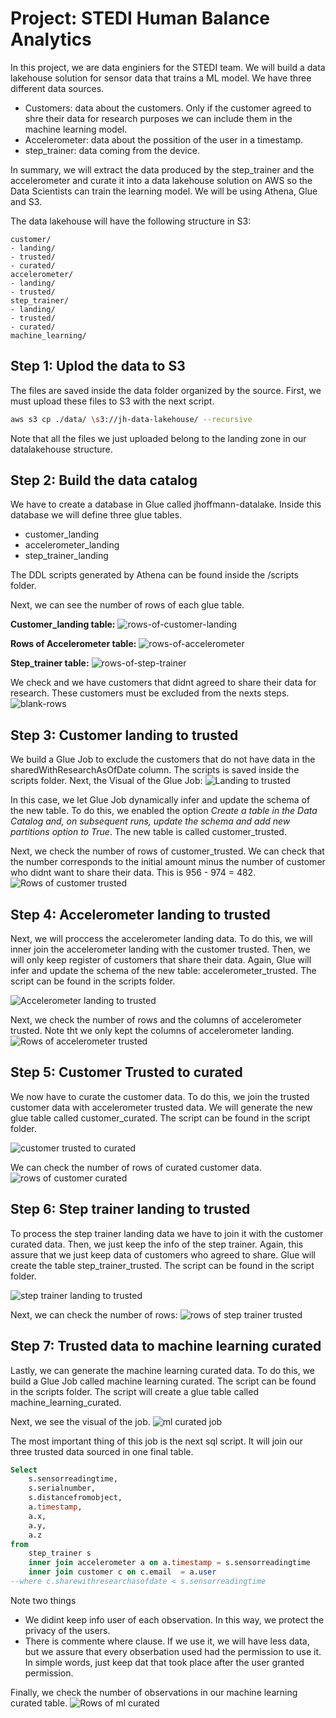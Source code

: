 # Project: STEDI Human Balance Analytics

In this project, we are data enginiers for the STEDI team. We will build a data lakehouse solution for sensor data that trains a ML model. We have three different data sources.
- Customers: data about the customers. Only if the customer agreed to shre their data for research purposes we can include them in the machine learning model.
- Accelerometer: data about the possition of the user in a timestamp.
- step_trainer: data coming from the device.

In summary, we will extract the data produced by the step_trainer and the accelerometer and curate it into a data lakehouse solution on AWS so the Data Scientists can train the learning model. We will be using Athena, Glue and S3.

The data lakehouse will have the following structure in S3: 

```
customer/
- landing/
- trusted/
- curated/
accelerometer/
- landing/
- trusted/
step_trainer/
- landing/
- trusted/
- curated/
machine_learning/
```


## Step 1: Uplod the data to S3  

The files are saved inside the data folder organized by the source. First, we must upload these files to S3 with the next script.

```bash
aws s3 cp ./data/ \s3://jh-data-lakehouse/ --recursive
```

Note that all the files we just uploaded belong to the landing zone in our datalakehouse structure.

## Step 2: Build the data catalog 

We have to create a database in Glue called jhoffmann-datalake. Inside this database we will define three glue tables.
- customer_landing
- accelerometer_landing
- step_trainer_landing

The DDL scripts generated by Athena can be found inside the /scripts folder. 

Next, we can see the number of rows of each glue table.

**Customer_landing table:** 
![rows-of-customer-landing](images/1-rows%20of%20customer%20landing.png)

**Rows of Accelerometer table:**
![rows-of-accelerometer](images/2-rows-of-accelerometer.png)

**Step_trainer table:**
![rows-of-step-trainer](images/3-rows-of-step-trainer.png)

We check and we have customers that didnt agreed to share their data for research. These customers must be excluded from the nexts steps.
![blank-rows](images/4-blank-rows-in-customer.png)

## Step 3: Customer landing to trusted
We build a Glue Job to exclude the customers that do not have data in the sharedWithResearchAsOfDate column. The scripts is saved inside the scripts folder. Next, the Visual of the Glue Job:
![Landing to trusted](images/5-Customer-landing-to-trusted.png)

In this case, we let Glue Job dynamically infer and update the schema of the new table. To do this, we enabled the option *Create a table in the Data Catalog and, on subsequent runs, update the schema and add new partitions option to True*. The new table is called customer_trusted.

Next, we check the number of rows of customer_trusted. We can check that the number corresponds to the initial amount minus the number of customer who didnt want to share their data. This is 956 - 974 = 482.
![Rows of customer trusted](images/6-rows-of-customer-trusted.png)

## Step 4: Accelerometer landing to trusted
Next, we will proccess the accelerometer landing data. To do this, we will inner join the accelerometer landing with the customer trusted. Then, we will only keep register of customers that share their data. Again, Glue will infer and update the schema of the new table: accelerometer_trusted. The script can be found in the scripts folder.

![Accelerometer landing to trusted](images/7-Accelerometer-landing-to-trusted.png)

Next, we check the number of rows and the columns of accelerometer trusted. Note tht we only kept the columns of accelerometer landing.
![Rows of accelerometer trusted](images/8-rows-of-accelerometer-trusted.png)

## Step 5: Customer Trusted to curated
We now have to curate the customer data. To do this, we join the trusted customer data with accelerometer trusted data. We will generate the new glue table called customer_curated. The script can be found in the script folder.

![customer trusted to curated](images/9-customer-trusted-to-curated.png)

We can check the number of rows of curated customer data.
![rows of customer curated](images/10-rows-.of-customer-curated.png)


## Step 6: Step trainer landing to trusted
To process the step trainer landing data we have to join it with the customer curated data. Then, we just keep the info of the step trainer. Again, this assure that we just keep data of customers who agreed to share. Glue will create the table step_trainer_trusted. The script can be found in the script folder.

![step trainer landing to trusted](images/11-step-trainer-landing-to-trusted.png)

Next, we can check the number of rows:
![rows of step trainer trusted](images/12-rows-of-step-trainer-trusted.png)

## Step 7: Trusted data to machine learning curated
Lastly, we can generate the machine learning curated data. To do this, we build a Glue Job called machine learning curated. The script can be found in the scripts folder. The script will create a glue table called machine_learning_curated.

Next, we see the visual of the job.
![ml curated job](images/13-ml-curated.png)

The most important thing of this job is the next sql script. It will join our three trusted data sourced in one final table. 
```sql
Select 
    s.sensorreadingtime,
    s.serialnumber,
    s.distancefromobject,
    a.timestamp,
    a.x,
    a.y,
    a.z
from 
    step_trainer s
    inner join accelerometer a on a.timestamp = s.sensorreadingtime
    inner join customer c on c.email  = a.user
--where c.sharewithresearchasofdate < s.sensorreadingtime
```

Note two things
- We didint keep info user of each observation. In this way, we protect the privacy of the users.
- There is commente where clause. If we use it, we will have less data, but we assure that every obserbation used had the permission to use it. In simple words, just keep dat that took place after the user granted permission.

Finally, we check the number of observations in our machine learning curated table.
![Rows of ml curated](images/14-rows-of-ml-curated.png)
